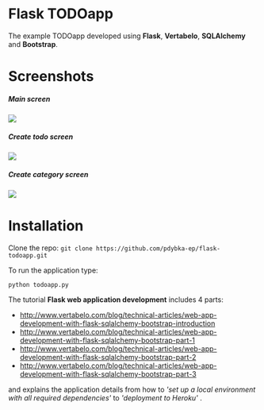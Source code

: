 # Flask TODOapp

The example TODOapp developed using **Flask**, **Vertabelo**, **SQLAlchemy** and **Bootstrap**.

# Screenshots

##### Main screen

<img src="http://www.vertabelo.com/_file/github/flask-todoapp/todoapp-main.png"/>

##### Create todo screen

<img src="http://www.vertabelo.com/_file/github/flask-todoapp/todoapp-new-todo.png"/>

##### Create category screen

<img src="http://www.vertabelo.com/_file/github/flask-todoapp/todoapp-new-category.png"/>

# Installation

Clone the repo:
`git clone https://github.com/pdybka-ep/flask-todoapp.git`

To run the application type:

`python todoapp.py`

The tutorial **Flask web application development** includes 4 parts:<br>
- http://www.vertabelo.com/blog/technical-articles/web-app-development-with-flask-sqlalchemy-bootstrap-introduction <br>
- http://www.vertabelo.com/blog/technical-articles/web-app-development-with-flask-sqlalchemy-bootstrap-part-1 <br>
- http://www.vertabelo.com/blog/technical-articles/web-app-development-with-flask-sqlalchemy-bootstrap-part-2 <br>
- http://www.vertabelo.com/blog/technical-articles/web-app-development-with-flask-sqlalchemy-bootstrap-part-3 <br>

and explains the application details from how to *'set up a local environment with all required dependencies'* to *'deployment to Heroku'* .
